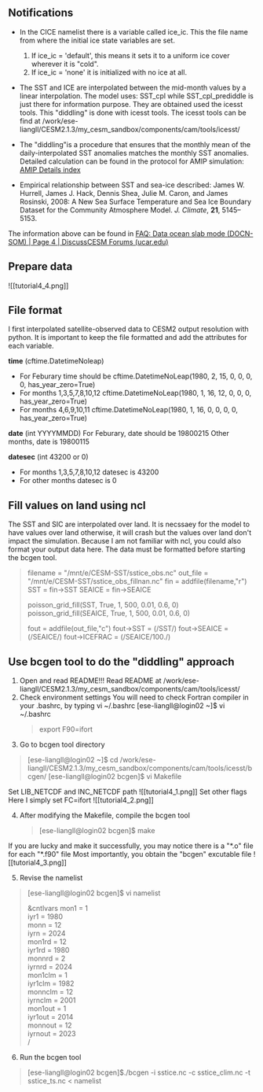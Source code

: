 Notifications
---
- In the CICE namelist there is a variable called ice_ic. This the file name from where the initial ice state variables are set. 
	1. If ice_ic = 'default', this means it sets it to a uniform ice cover wherever it is "cold". 
	2. If ice_ic = 'none' it is initialized with no ice at all. 

- The SST and ICE are interpolated between the mid-month values by a linear interpolation. The model uses: SST_cpl while SST_cpl_prediddle is just there for information purpose. They are obtained used the icesst tools. This "diddling" is done with icesst tools. The icesst tools can be find at /work/ese-liangll/CESM2.1.3/my_cesm_sandbox/components/cam/tools/icesst/
  
- The "diddling"is a procedure that ensures that the monthly mean of the daily-interpolated SST anomalies matches the monthly SST anomalies. Detailed calculation can be found in the protocol for AMIP simulation: [AMIP Details index](https://pcmdi.llnl.gov/mips/amip/details/index.html)

- Empirical relationship between SST and sea-ice described: James W. Hurrell, James J. Hack, Dennis Shea, Julie M. Caron, and James Rosinski, 2008: A New Sea Surface Temperature and Sea Ice Boundary Dataset for the Community Atmosphere Model. _J. Climate_, **21**, 5145–5153.

The information above can be found in [FAQ: Data ocean slab mode (DOCN-SOM) | Page 4 | DiscussCESM Forums (ucar.edu)](https://bb.cgd.ucar.edu/cesm/threads/faq-data-ocean-slab-mode-docn-som.2017/page-4)

## Prepare data
![[tutorial4_4.png]]
## File format
I first interpolated satellite-observed data to CESM2 output resolution with python. It is important to keep the file formatted and add the attributes for each variable.


**time** (cftime.DatetimeNoleap)
- For Feburary time should be 
	cftime.DatetimeNoLeap(1980, 2, 15, 0, 0, 0, 0, has_year_zero=True)
- For months 1,3,5,7,8,10,12
	cftime.DatetimeNoLeap(1980, 1, 16, 12, 0, 0, 0, has_year_zero=True)
- For months 4,6,9,10,11
	cftime.DatetimeNoLeap(1980, 1, 16, 0, 0, 0, 0, has_year_zero=True)

**date** (int YYYYMMDD)
For Feburary, date should be 19800215
Other months, date is 19800115

**datesec** (int 43200 or 0)
- For months 1,3,5,7,8,10,12
	datesec is 43200
- For other months
	datesec is 0

## Fill values on land using ncl
The SST and SIC are interpolated over land. It is necssaey for the model to have values over land otherwise, it will crash but the values over land don't impact the simulation. Because I am not familiar with ncl, you could also format your output data here. The data must be formatted before starting the bcgen tool.


>filename = "/mnt/e/CESM-SST/sstice_obs.nc"
>out_file = "/mnt/e/CESM-SST/sstice_obs_fillnan.nc"
>fin = addfile(filename,"r")
>SST = fin->SST
>SEAICE = fin->SEAICE
>
>poisson_grid_fill(SST, True, 1, 500, 0.01, 0.6, 0)
>poisson_grid_fill(SEAICE, True, 1, 500, 0.01, 0.6, 0)
>
>fout = addfile(out_file,"c")
>fout->SST = (/SST/)
>fout->SEAICE = (/SEAICE/)
>fout->ICEFRAC = (/SEAICE/100./)

## Use bcgen tool to do the "diddling" approach

1. Open and read README!!!
	Read README at /work/ese-liangll/CESM2.1.3/my_cesm_sandbox/components/cam/tools/icesst/
2. Check environment settings
	You will need to check Fortran compiler in your .bashrc, by typing vi ~/.bashrc
	\[ese-liangll@login02 ~]$ vi ~/.bashrc 
	> export F90=ifort
3. Go to bcgen tool directory 
>	\[ese-liangll@login02 ~]$ cd /work/ese-liangll/CESM2.1.3/my_cesm_sandbox/components/cam/tools/icesst/bcgen/
>	\[ese-liangll@login02 bcgen]$ vi Makefile

Set LIB_NETCDF and INC_NETCDF path 
![[tutorial4_1.png]]
Set other flags
Here I simply set FC=ifort
![[tutorial4_2.png]]

4. After modifying the Makefile, compile the bcgen tool
	>\[ese-liangll@login02 bcgen]$ make

If you are lucky and make it successfully, you may notice there is a "\*.o" file for each "\*.f90" file
Most importantly, you obtain the "bcgen" excutable file
![[tutorial4_3.png]]

5. Revise the namelist
>	\[ese-liangll@login02 bcgen]$ vi namelist
>
> &cntlvars
 mon1 = 1  
 iyr1 = 1980  
 monn = 12  
 iyrn = 2024  
 mon1rd = 12  
 iyr1rd = 1980  
 monnrd = 2  
 iyrnrd = 2024  
 mon1clm = 1  
 iyr1clm = 1982  
 monnclm = 12  
 iyrnclm = 2001  
 mon1out = 1  
 iyr1out = 2014  
 monnout = 12  
 iyrnout = 2023  
 /
 
6. Run the bcgen tool
>	\[ese-liangll@login02 bcgen]$./bcgen -i sstice.nc -c sstice_clim.nc -t sstice_ts.nc < namelist
